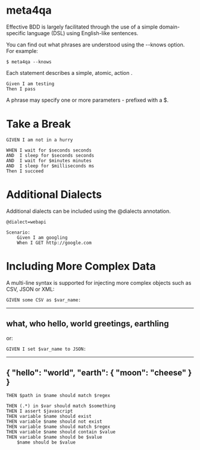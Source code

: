 meta4qa
==================

Effective BDD is largely facilitated through the use of a simple domain-specific language (DSL) using English-like sentences.

You can find out what phrases are understood using the --knows option. For example:

	$ meta4qa --knows

Each statement describes a simple, atomic, action .

	Given I am testing
	Then I pass

A phrase may specify one or more parameters - prefixed with a $.

Take a Break
============

    GIVEN I am not in a hurry

    WHEN I wait for $seconds seconds
    AND  I sleep for $seconds seconds
    AND  I wait for $minutes minutes
    AND  I sleep for $milliseconds ms
    Then I succeed

Additional Dialects
===================

Additional dialects can be included using the @dialects annotation.

	@dialect=webapi

	Scenario:
		Given I am googling
		When I GET http://google.com

Including More Complex Data
===========================

A multi-line syntax is supported for injecting more complex objects such as CSV, JSON or XML:

    GIVEN some CSV as $var_name:
  --------
  what, who
  hello, world
  greetings, earthling
  --------

or:

    GIVEN I set $var_name to JSON:
  --------
  { "hello": "world", "earth": { "moon": "cheese" } }
  --------

	THEN $path in $name should match $regex

	THEN (.*) in $var should match $something
    THEN I assert $javascript
	THEN variable $name should exist
	THEN variable $name should not exist
	THEN variable $name should match $regex
	THEN variable $name should contain $value
	THEN variable $name should be $value
		$name should be $value
	
	
